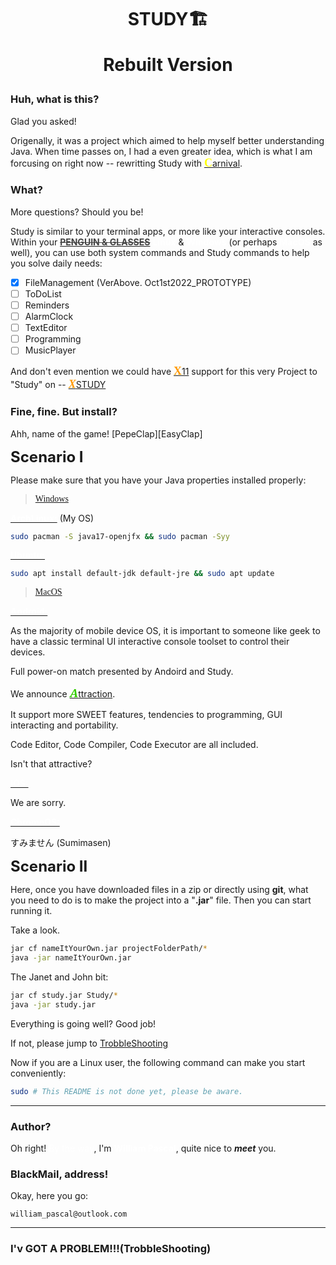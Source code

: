 <h1 align="center">STUDY🏗

Rebuilt Version</h1>

### Huh, what is this?

Glad you asked!

Origenally, it was a project which aimed to help myself better understanding Java. When time passes on, I had a even greater idea, which is what I am forcusing on right now -- rewritting Study with <u><b><font color="#FFFF00" size=4 face="Courier Prime">C</font></b></u>[arnival](https://github.com/WilliamPascal/Carnival "LinkToCarnival").

### What?

More questions? Should you be!

Study is similar to your terminal apps, or more like your interactive consoles. Within your <u><font color="#444444">~~__PENGUIN & GLASSES__~~</font></u> <font color="#FFFFFF">__Linux__</font> & <font color="#FFFFFF">__Windows__</font> (or perhaps <font color="#FFFFFF">__MacOS__</font> as well), you can use both system commands and Study commands to help you solve daily needs:

- [X] FileManagement (VerAbove. Oct1st2022_PROTOTYPE)
- [ ] ToDoList
- [ ] Reminders
- [ ] AlarmClock
- [ ] TextEditor
- [ ] Programming
- [ ] MusicPlayer

And don't even mention we could have <u><b><font color="#FF9900" size=4 face="Noto Serif Display Black">X</font></b></u>[11](https://x.org/wiki/) support for this very Project to "Study" on -- <u><b><i><font color="#FF9900" size=4 face="Noto Serif Display Black">X</font></i></b></u>[STUDY](https://github.com/WilliamPascal/Xstudy)

### Fine, fine. But install?

Ahh, name of the game! [PepeClap][EasyClap]

<b><font size=5>Scenario I</font></b>

Please make sure that you have your Java properties installed properly:

<font face="Courier Prime">

> [Windows](https://www.java.com/en/download/windows_manual.jsp "WindowsJavaInstallLink")

</font>

<u><b><font color="#FFFFFF">ArchLinux:</font></b></u> (My OS)
```sh
sudo pacman -S java17-openjfx && sudo pacman -Syy
```

<u><b><font color="#FFFFFF">Ubuntu:</font></b></u>
```sh
sudo apt install default-jdk default-jre && sudo apt update
```

<font face="Courier Prime">

> [MacOS](https://www.oracle.com/java/technologies/downloads/#jdk19-mac)

</font>

<u><b><font color="#FFFFFF">Android:</font></b></u>

As the majority of mobile device OS, it is important to someone like geek to have a classic terminal UI interactive console toolset to control their devices. 

Full power-on match presented by Andoird and Study.

We announce <u><b><i><font color="#33CC00" size=4 face="Noto Serif">A</font></i></b></u>[ttraction](https://github.com/WilliamPascal/Attraction).

It support more SWEET features, tendencies to programming, GUI interacting and portability.

Code Editor, Code Compiler, Code Executor are all included.

Isn't that attractive?

<u><b><font color="#FFFFFF">IOS:</font></b></u>

We are sorry.

<u><b><font color="#FFFFFF">ChromeOS:</font></b></u>

すみません (Sumimasen)

<b><font size=5>Scenario II</font></b>

Here, once you have downloaded files in a zip or directly using __git__, what you need to do is to make the project into a "__.jar__" file. Then you can start running it.

Take a look.

```sh
jar cf nameItYourOwn.jar projectFolderPath/*
java -jar nameItYourOwn.jar
```

The Janet and John bit:
```sh
jar cf study.jar Study/*
java -jar study.jar
```

Everything is going well? Good job!

If not, please jump to [TrobbleShooting](#iv-got-a-problemtrobbleshooting)

Now if you are a Linux user, the following command can make you start conveniently:
```sh
sudo # This README is not done yet, please be aware.
```

---
### Author?


Oh right! <font color="#FFFFFF">By the way</font>, I'm <font color="#FFFFFF">__William Pascal__</font>, quite nice to ***meet*** you.

### BlackMail, address!

Okay, here you go:
```
william_pascal@outlook.com
```

---
### I'v GOT A PROBLEM!!!(TrobbleShooting)
